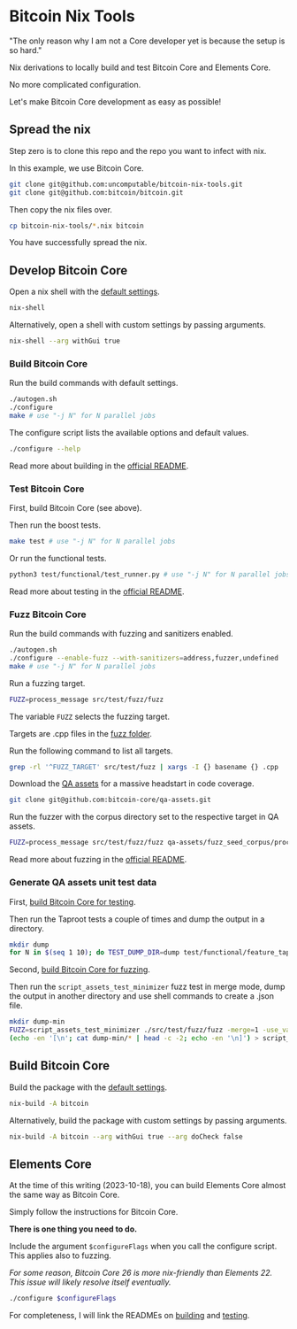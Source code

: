 # Bitcoin Nix Tools

"The only reason why I am not a Core developer yet is because the setup is so hard."

Nix derivations to locally build and test Bitcoin Core and Elements Core.

No more complicated configuration.

Let's make Bitcoin Core development as easy as possible!

## Spread the nix

Step zero is to clone this repo and the repo you want to infect with nix.

In this example, we use Bitcoin Core.

```bash
git clone git@github.com:uncomputable/bitcoin-nix-tools.git
git clone git@github.com:bitcoin/bitcoin.git
```

Then copy the nix files over.

```bash
cp bitcoin-nix-tools/*.nix bitcoin
```

You have successfully spread the nix.

## Develop Bitcoin Core

Open a nix shell with the [default settings](https://github.com/uncomputable/bitcoin-nix-tools/blob/master/shell.nix#L1-L5).

```bash
nix-shell
```

Alternatively, open a shell with custom settings by passing arguments.

```bash
nix-shell --arg withGui true
```

### Build Bitcoin Core

Run the build commands with default settings.

```bash
./autogen.sh
./configure
make # use "-j N" for N parallel jobs
```

The configure script lists the available options and default values.

```bash
./configure --help
```

Read more about building in the [official README](https://github.com/bitcoin/bitcoin/blob/master/doc/build-unix.md).

### Test Bitcoin Core

First, build Bitcoin Core (see above).

Then run the boost tests.

```bash
make test # use "-j N" for N parallel jobs
```

Or run the functional tests.

```bash
python3 test/functional/test_runner.py # use "-j N" for N parallel jobs # use "--extended" to include ignored tests
```

Read more about testing in the [official README](https://github.com/bitcoin/bitcoin/blob/master/test/README.md).

### Fuzz Bitcoin Core

Run the build commands with fuzzing and sanitizers enabled.

```bash
./autogen.sh
./configure --enable-fuzz --with-sanitizers=address,fuzzer,undefined
make # use "-j N" for N parallel jobs
```

Run a fuzzing target.

```bash
FUZZ=process_message src/test/fuzz/fuzz
```

The variable `FUZZ` selects the fuzzing target.

Targets are .cpp files in the [fuzz folder](https://github.com/bitcoin/bitcoin/tree/master/src/test/fuzz).

Run the following command to list all targets.

```bash
grep -rl '^FUZZ_TARGET' src/test/fuzz | xargs -I {} basename {} .cpp
```

Download the [QA assets](https://github.com/bitcoin-core/qa-assets) for a massive headstart in code coverage.

```bash
git clone git@github.com:bitcoin-core/qa-assets.git
```

Run the fuzzer with the corpus directory set to the respective target in QA assets.

```bash
FUZZ=process_message src/test/fuzz/fuzz qa-assets/fuzz_seed_corpus/process_message/
```

Read more about fuzzing in the [official README](https://github.com/bitcoin/bitcoin/blob/master/doc/fuzzing.md).

### Generate QA assets unit test data

First, [build Bitcoin Core for testing](https://github.com/uncomputable/bitcoin-nix-tools/tree/master#build-bitcoin-core).

Then run the Taproot tests a couple of times and dump the output in a directory.

```bash
mkdir dump
for N in $(seq 1 10); do TEST_DUMP_DIR=dump test/functional/feature_taproot.py --dumptests; done
```

Second, [build Bitcoin Core for fuzzing](https://github.com/uncomputable/bitcoin-nix-tools/tree/master#fuzz-bitcoin-core).

Then run the `script_assets_test_minimizer` fuzz test in merge mode, dump the output in another directory and use shell commands to create a .json file.

```bash
mkdir dump-min
FUZZ=script_assets_test_minimizer ./src/test/fuzz/fuzz -merge=1 -use_value_profile=1 dump-min/ dump/
(echo -en '[\n'; cat dump-min/* | head -c -2; echo -en '\n]') > script_assets_test.json
```

## Build Bitcoin Core

Build the package with the [default settings](https://github.com/uncomputable/bitcoin-nix-tools/blob/master/default.nix#L1-L6).

```bash
nix-build -A bitcoin
```

Alternatively, build the package with custom settings by passing arguments.

```bash
nix-build -A bitcoin --arg withGui true --arg doCheck false
```

## Elements Core

At the time of this writing (2023-10-18), you can build Elements Core almost the same way as Bitcoin Core.

Simply follow the instructions for Bitcoin Core.

**There is one thing you need to do.**

Include the argument `$configureFlags` when you call the configure script. This applies also to fuzzing.

_For some reason, Bitcoin Core 26 is more nix-friendly than Elements 22. This issue will likely resolve itself eventually._

```bash
./configure $configureFlags
```

For completeness, I will link the READMEs on [building](https://github.com/ElementsProject/elements/blob/master/doc/build-unix.md) and [testing](https://github.com/ElementsProject/elements/blob/master/test/README.md).
